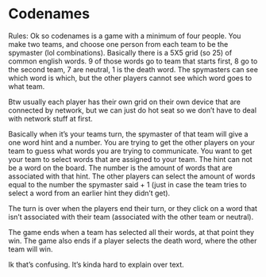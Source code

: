 # Codenames

Rules: 
Ok so codenames is a game with a minimum of four people. You make two teams, and choose one person from each team to be the spymaster (lol combinations). Basically there is a 5X5 grid (so 25) of common english words. 9 of those words go to team that starts first, 8 go to the second team, 7 are neutral, 1 is the death word. The spymasters can see which word is which, but the other players cannot see which word goes to what team.

Btw usually each player has their own grid on their own device that are connected by network, but we can just do hot seat so we don’t have to deal with network stuff at first.

Basically when it’s your teams turn, the spymaster of that team will give a one word hint and a number. You are trying to get the other players on your team to guess what words you are trying to communicate. You want to get your team to select words that are assigned to your team. The hint can not be a word on the board. The number is the amount of words that are associated with that hint. The other players can select the amount of words equal to the number the spymaster said + 1 (just in case the team tries to select a word from an earlier hint they didn’t get).

The turn is over when the players end their turn, or they click on a word that isn’t associated with their team (associated with the other team or neutral).

The game ends when a team has selected all their words, at that point they win. The game also ends if a player selects the death word, where the other team will win.

Ik that’s confusing. It’s kinda hard to explain over text.
